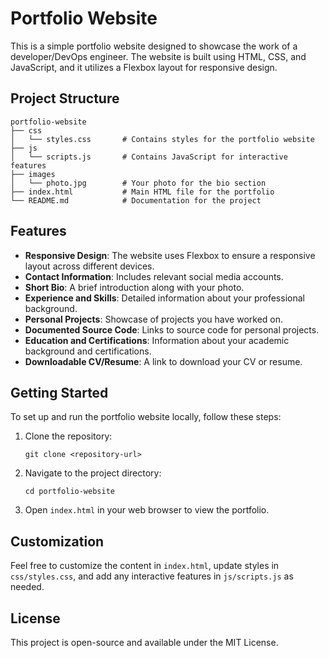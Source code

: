 # Portfolio Website

This is a simple portfolio website designed to showcase the work of a developer/DevOps engineer. The website is built using HTML, CSS, and JavaScript, and it utilizes a Flexbox layout for responsive design.

## Project Structure

```
portfolio-website
├── css
│   └── styles.css       # Contains styles for the portfolio website
├── js
│   └── scripts.js       # Contains JavaScript for interactive features
├── images
│   └── photo.jpg        # Your photo for the bio section
├── index.html           # Main HTML file for the portfolio
└── README.md            # Documentation for the project
```

## Features

- **Responsive Design**: The website uses Flexbox to ensure a responsive layout across different devices.
- **Contact Information**: Includes relevant social media accounts.
- **Short Bio**: A brief introduction along with your photo.
- **Experience and Skills**: Detailed information about your professional background.
- **Personal Projects**: Showcase of projects you have worked on.
- **Documented Source Code**: Links to source code for personal projects.
- **Education and Certifications**: Information about your academic background and certifications.
- **Downloadable CV/Resume**: A link to download your CV or resume.

## Getting Started

To set up and run the portfolio website locally, follow these steps:

1. Clone the repository:
   ```
   git clone <repository-url>
   ```

2. Navigate to the project directory:
   ```
   cd portfolio-website
   ```

3. Open `index.html` in your web browser to view the portfolio.

## Customization

Feel free to customize the content in `index.html`, update styles in `css/styles.css`, and add any interactive features in `js/scripts.js` as needed.

## License

This project is open-source and available under the MIT License.